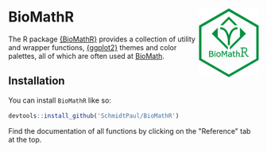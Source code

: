 
# BioMathR <img src="man/figures/logo.png" align="right" height="138" />

The R package [{BioMathR}](https://schmidtpaul.github.io/BioMathR/) provides a collection of utility and wrapper functions, [{ggplot2}](https://ggplot2.tidyverse.org/) themes and color palettes, all of which are often used at [BioMath](https://www.biomath.de/).

## Installation

You can install `BioMathR` like so:

``` r
devtools::install_github('SchmidtPaul/BioMathR')
```

Find the documentation of all functions by clicking on the  "Reference" tab at the top.

